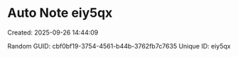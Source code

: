 ﻿# Auto Note eiy5qx
Created: 2025-09-26 14:44:09

Random GUID: cbf0bf19-3754-4561-b44b-3762fb7c7635
Unique ID: eiy5qx
